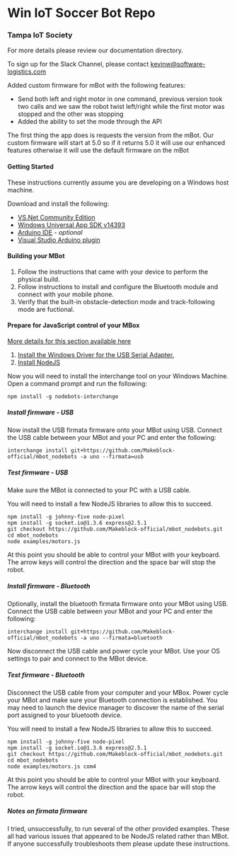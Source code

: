 # Win IoT Soccer Bot Repo
### Tampa IoT Society

For more details please review our documentation directory.

To sign up for the Slack Channel, please contact kevinw@software-logistics.com

Added custom firmware for mBot with the following features:
* Send both left and right motor in one command, previous version took two calls and we saw the robot twist left/right while the first motor was stopped and the other was stopping
* Added the ability to set the mode through the API

The first thing the app does is requests the version from the mBot.  Our custom firmware will start at 5.0 so if it returns 5.0 it will use our enhanced features otherwise it will use the default firmware on the mBot 


#### Getting Started
These instructions currently assume you are developing on a Windows host machine.

Download and install the following:

* [VS.Net Community Edition](https://download.microsoft.com/download/D/2/3/D23F4D0F-BA2D-4600-8725-6CCECEA05196/vs_community_ENU.exe)
* [Windows Universal App SDK v14393](https://download.microsoft.com/download/C/D/8/CD8533F8-5324-4D30-824C-B834C5AD51F9/standalonesdk/sdksetup.exe)
* [Arduino IDE](https://www.microsoft.com/en-us/store/p/arduino-ide/9nblggh4rsd8) - *optional*
* [Visual Studio Arduino plugin](https://visualstudiogallery.msdn.microsoft.com/069a905d-387d-4415-bc37-665a5ac9caba/file/208854/78/Visual.Micro.Arduino.Studio.vsix)

#### Building your MBot

1. Follow the instructions that came with your device to perform the physical build.
1. Follow instructions to install and configure the Bluetooth module and connect with your mobile phone.
1. Verify that the built-in obstacle-detection mode and track-following mode are fuctional.

#### Prepare for JavaScript control of your MBox

[More details for this section available here](https://github.com/Makeblock-official/mbot_nodebots)

1. [Install the Windows Driver for the USB Serial Adapter.](https://github.com/Makeblock-official/mbot_nodebots/blob/master/drivers/windows/CH341SER.EXE)
1. [Install NodeJS](https://nodejs.org/dist/v6.9.4/node-v6.9.4-x86.msi)

Now you will need to install the interchange tool on your Windows Machine.  Open a command prompt and run the following:

	npm install -g nodebots-interchange

##### Install firmware - USB

Now install the USB firmata firmware onto your MBot using USB. Connect the USB cable between your MBot and your PC and enter the following:

	interchange install git+https://github.com/Makeblock-official/mbot_nodebots -a uno --firmata=usb

##### Test firmware - USB

Make sure the MBot is connected to your PC with a USB cable.

You will need to install a few NodeJS libraries to allow this to succeed.

	npm install -g johnny-five node-pixel
	npm install -g socket.io@1.3.6 express@2.5.1
	git checkout https://github.com/Makeblock-official/mbot_nodebots.git
	cd mbot_nodebots
	node examples/motors.js

At this point you should be able to control your MBot with your keyboard.  The arrow keys will control the direction and the space bar will stop the robot.

##### Install firmware - Bluetooth

Optionally, install the bluetooth firmata firmware onto your MBot using USB. Connect the USB cable between your MBot and your PC and enter the following:

	interchange install git+https://github.com/Makeblock-official/mbot_nodebots -a uno --firmata=bluetooth

Now disconnect the USB cable and power cycle your MBot.  Use your OS settings to pair and connect to the MBot device.

##### Test firmware - Bluetooth

Disconnect the USB cable from your computer and your MBox.  Power cycle your MBot and make sure your Bluetooth connection is established.  You may need to launch the device manager to discover the name of the serial port assigned to your bluetooth device.

You will need to install a few NodeJS libraries to allow this to succeed.

	npm install -g johnny-five node-pixel
	npm install -g socket.io@1.3.6 express@2.5.1
	git checkout https://github.com/Makeblock-official/mbot_nodebots.git
	cd mbot_nodebots
	node examples/motors.js com4

At this point you should be able to control your MBot with your keyboard.  The arrow keys will control the direction and the space bar will stop the robot.

##### Notes on firmata firmware

I tried, unsuccessfully, to run several of the other provided examples.  These all had various issues that appeared to be NodeJS related rather than MBot.  If anyone successfully troubleshoots them please update these instructions.